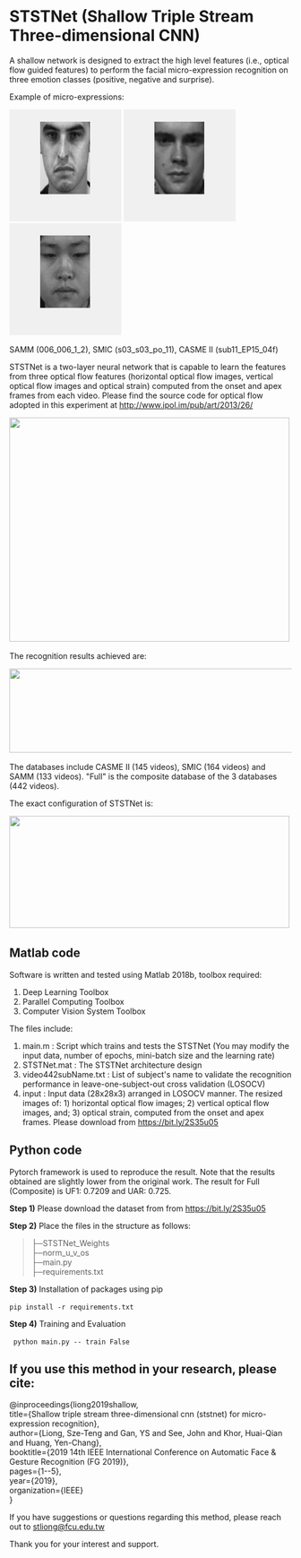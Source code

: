 # STSTNet (Shallow Triple Stream Three-dimensional CNN)

A shallow network is designed to extract the high level features (i.e., optical flow guided features) to perform the facial micro-expression recognition on three emotion classes (positive, negative and surprise).

Example of micro-expressions:

<img src="https://github.com/christy1206/biwoof/blob/pictures/006_006_1_2.gif" width="200" height="200"/> <img src="https://github.com/christy1206/biwoof/blob/pictures/s03_s03_po_11.gif" width="200" height="200"/> <img src="https://github.com/christy1206/biwoof/blob/pictures/sub11_EP15_04f.gif" width="200" height="200"/>

SAMM (006_006_1_2), SMIC (s03_s03_po_11), CASME II (sub11_EP15_04f)

STSTNet is a two-layer neural network that is capable to learn the features from three optical flow features (horizontal optical flow images, vertical optical flow images and optical strain) computed from the onset and apex frames from each video. Please find the source code for optical flow adopted in this experiment at http://www.ipol.im/pub/art/2013/26/

<img src="https://github.com/christy1206/STSTNet/blob/picture/flow.JPG" width="500" height="400"/>

The recognition results achieved are:

<img src="https://github.com/christy1206/STSTNet/blob/picture/result.JPG" width="600" height="150"/>

The databases include CASME II (145 videos), SMIC (164 videos) and SAMM (133 videos). "Full" is the composite database of the 3 databases (442 videos).


The exact configuration of STSTNet is:

<img src="https://github.com/christy1206/STSTNet/blob/picture/configuration.JPG" width="500" height="200"/>

## Matlab code
Software is written and tested using Matlab 2018b, toolbox required:
1) Deep Learning Toolbox
2) Parallel Computing Toolbox 
3) Computer Vision System Toolbox


The files include:
1) main.m : Script which trains and tests the STSTNet (You may modify the input data, number of epochs, mini-batch size and the learning rate)
2) STSTNet.mat : The STSTNet architecture design
3) video442subName.txt : List of subject's name to validate the recognition performance in leave-one-subject-out cross validation (LOSOCV) 
4) input : Input data (28x28x3) arranged in LOSOCV manner. The resized images of: 1) horizontal optical flow images; 2) vertical optical flow images, and; 3) optical strain, computed from the onset and apex frames. Please download from https://bit.ly/2S35u05 


## Python code

Pytorch framework is used to reproduce the result. Note that the results obtained are slightly lower from the original work. The result for Full (Composite) is UF1: 0.7209 and UAR: 0.725.

<b>Step 1)</b> Please download the dataset from from https://bit.ly/2S35u05 

<b>Step 2)</b> Place the files in the structure as follows:
>├─STSTNet_Weights <br>
>├─norm_u_v_os <br>
>├─main.py <br>
>├─requirements.txt <br>

<b>Step 3)</b> Installation of packages using pip

``` pip install -r requirements.txt ```

<b>Step 4)</b> Training and Evaluation

``` python main.py -- train False```


## If you use this method in your research, please cite:

@inproceedings{liong2019shallow,\
  title={Shallow triple stream three-dimensional cnn (ststnet) for micro-expression recognition},\
  author={Liong, Sze-Teng and Gan, YS and See, John and Khor, Huai-Qian and Huang, Yen-Chang},\
  booktitle={2019 14th IEEE International Conference on Automatic Face \& Gesture Recognition (FG 2019)},\
  pages={1--5},\
  year={2019},\
  organization={IEEE}\
}

If you have suggestions or questions regarding this method, please reach out to stliong@fcu.edu.tw

Thank you for your interest and support.
